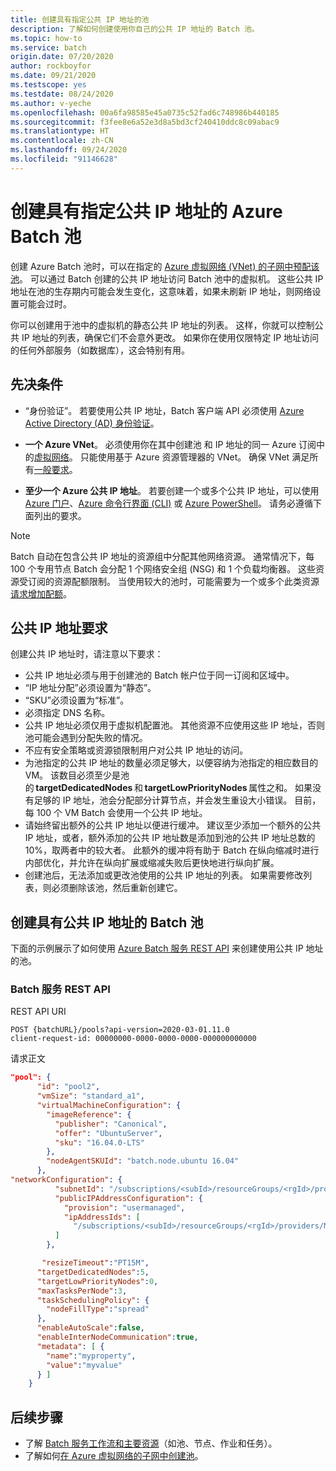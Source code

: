 ```yaml
---
title: 创建具有指定公共 IP 地址的池
description: 了解如何创建使用你自己的公共 IP 地址的 Batch 池。
ms.topic: how-to
ms.service: batch
origin.date: 07/20/2020
author: rockboyfor
ms.date: 09/21/2020
ms.testscope: yes
ms.testdate: 08/24/2020
ms.author: v-yeche
ms.openlocfilehash: 00a6fa98585e45a0735c52fad6c748986b440185
ms.sourcegitcommit: f3fee8e6a52e3d8a5bd3cf240410ddc8c09abac9
ms.translationtype: HT
ms.contentlocale: zh-CN
ms.lasthandoff: 09/24/2020
ms.locfileid: "91146628"
---
```

<!--Prerequisites Pass-->
# <a name="create-an-azure-batch-pool-with-specified-public-ip-addresses"></a>创建具有指定公共 IP 地址的 Azure Batch 池

创建 Azure Batch 池时，可以在指定的 [Azure 虚拟网络 (VNet) 的子网中预配该池](batch-virtual-network.md)。 可以通过 Batch 创建的公共 IP 地址访问 Batch 池中的虚拟机。 这些公共 IP 地址在池的生存期内可能会发生变化，这意味着，如果未刷新 IP 地址，则网络设置可能会过时。

你可以创建用于池中的虚拟机的静态公共 IP 地址的列表。 这样，你就可以控制公共 IP 地址的列表，确保它们不会意外更改。 如果你在使用仅限特定 IP 地址访问的任何外部服务（如数据库），这会特别有用。

<!--Not Available on [Create an Azure Batch pool without public IP addresses](./batch-pool-no-public-ip-address.md)-->

## <a name="prerequisites"></a>先决条件

- “身份验证”。 若要使用公共 IP 地址，Batch 客户端 API 必须使用 [Azure Active Directory (AD) 身份验证](batch-aad-auth.md)。

- **一个 Azure VNet**。 必须使用你在其中创建池 和 IP 地址的同一 Azure 订阅中的[虚拟网络](batch-virtual-network.md)。 只能使用基于 Azure 资源管理器的 VNet。 确保 VNet 满足所有[一般要求](batch-virtual-network.md#vnet-requirements)。

- **至少一个 Azure 公共 IP 地址**。 若要创建一个或多个公共 IP 地址，可以使用 [Azure 门户](../virtual-network/virtual-network-public-ip-address.md#create-a-public-ip-address)、[Azure 命令行界面 (CLI)](https://docs.azure.cn/cli/network/public-ip#az-network-public-ip-create) 或 [Azure PowerShell](https://docs.microsoft.com/powershell/module/az.network/new-azpublicipaddress)。 请务必遵循下面列出的要求。

> [!NOTE]
> Batch 自动在包含公共 IP 地址的资源组中分配其他网络资源。 通常情况下，每 100 个专用节点 Batch 会分配 1 个网络安全组 (NSG) 和 1 个负载均衡器。 这些资源受订阅的资源配额限制。 当使用较大的池时，可能需要为一个或多个此类资源[请求增加配额](batch-quota-limit.md#increase-a-quota)。

## <a name="public-ip-address-requirements"></a>公共 IP 地址要求

创建公共 IP 地址时，请注意以下要求：

- 公共 IP 地址必须与用于创建池的 Batch 帐户位于同一订阅和区域中。
- “IP 地址分配”必须设置为“静态”。
- “SKU”必须设置为“标准”。
- 必须指定 DNS 名称。
- 公共 IP 地址必须仅用于虚拟机配置池。 其他资源不应使用这些 IP 地址，否则池可能会遇到分配失败的情况。
- 不应有安全策略或资源锁限制用户对公共 IP 地址的访问。
- 为池指定的公共 IP 地址的数量必须足够大，以便容纳为池指定的相应数目的 VM。 该数目必须至少是池的 **targetDedicatedNodes** 和 **targetLowPriorityNodes** 属性之和。 如果没有足够的 IP 地址，池会分配部分计算节点，并会发生重设大小错误。 目前，每 100 个 VM Batch 会使用一个公共 IP 地址。
- 请始终留出额外的公共 IP 地址以便进行缓冲。 建议至少添加一个额外的公共 IP 地址，或者，额外添加的公共 IP 地址数是添加到池的公共 IP 地址总数的 10%，取两者中的较大者。 此额外的缓冲将有助于 Batch 在纵向缩减时进行内部优化，并允许在纵向扩展或缩减失败后更快地进行纵向扩展。
- 创建池后，无法添加或更改池使用的公共 IP 地址的列表。 如果需要修改列表，则必须删除该池，然后重新创建它。

## <a name="create-a-batch-pool-with-public-ip-addresses"></a>创建具有公共 IP 地址的 Batch 池

下面的示例展示了如何使用 [Azure Batch 服务 REST API](https://docs.microsoft.com/rest/api/batchservice/pool/add) 来创建使用公共 IP 地址的池。

### <a name="batch-service-rest-api"></a>Batch 服务 REST API

REST API URI

```http
POST {batchURL}/pools?api-version=2020-03-01.11.0
client-request-id: 00000000-0000-0000-0000-000000000000
```

请求正文

```json
"pool": {
      "id": "pool2",
      "vmSize": "standard_a1",
      "virtualMachineConfiguration": {
        "imageReference": {
          "publisher": "Canonical",
          "offer": "UbuntuServer",
          "sku": "16.04.0-LTS"
        },
        "nodeAgentSKUId": "batch.node.ubuntu 16.04"
      },
"networkConfiguration": {
          "subnetId": "/subscriptions/<subId>/resourceGroups/<rgId>/providers/Microsoft.Network/virtualNetworks/<vNetId>/subnets/<subnetId>",
          "publicIPAddressConfiguration": {
            "provision": "usermanaged",
            "ipAddressIds": [
              "/subscriptions/<subId>/resourceGroups/<rgId>/providers/Microsoft.Network/publicIPAddresses/<publicIpId>"
          ]
        },

       "resizeTimeout":"PT15M",
      "targetDedicatedNodes":5,
      "targetLowPriorityNodes":0,
      "maxTasksPerNode":3,
      "taskSchedulingPolicy": {
        "nodeFillType":"spread"
      }, 
      "enableAutoScale":false,
      "enableInterNodeCommunication":true,
      "metadata": [ {
        "name":"myproperty",
        "value":"myvalue"
      } ]
    }
```

## <a name="next-steps"></a>后续步骤

- 了解 [Batch 服务工作流和主要资源](batch-service-workflow-features.md)（如池、节点、作业和任务）。
- 了解如何[在 Azure 虚拟网络的子网中创建池](batch-virtual-network.md)。

<!--Not Avaialble on [creating an Azure Batch pool without public IP addresses](./batch-pool-no-public-ip-address.md)-->

<!-- Update_Description: update meta properties, wording update, update link -->